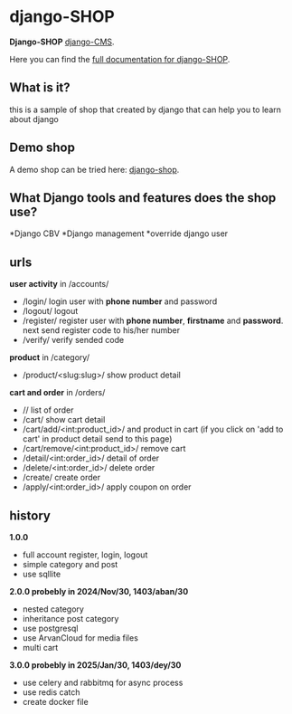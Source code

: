 # django-SHOP

**Django-SHOP** 
[django-CMS](https://www.django-cms.org/).

Here you can find the [full documentation for django-SHOP](https://shop.matinahmadi.ir/documentation).

## What is it?
this is a sample of shop that created by django that can help you to learn about django

## Demo shop
A demo shop can be tried here: [django-shop](https://shop.matinahmadi.ir/demo).

## What Django tools and features does the shop use?
*Django CBV
*Django management
*override django user


## urls

**user activity** in /accounts/
* /login/ login user with **phone number** and password
* /logout/ logout
* /register/ register user with **phone number**, **firstname** and **password**. next send register code to his/her number
* /verify/ verify sended code

**product** in /category/
* /product/&lt;slug:slug&gt;/ show product detail

**cart and order** in /orders/
* // list of order
* /cart/ show cart detail
* /cart/add/&lt;int:product_id&gt;/ and product in cart (if you click on 'add to cart' in product detail send to this page)
* /cart/remove/&lt;int:product_id&gt;/ remove cart
* /detail/&lt;int:order_id&gt;/ detail of order
* /delete/&lt;int:order_id&gt;/ delete order
* /create/ create order
* /apply/&lt;int:order_id&gt;/ apply coupon on order

## history

**1.0.0**

* full account register, login, logout
* simple category and post 
* use sqllite

**2.0.0 probebly in 2024/Nov/30, 1403/aban/30**

* nested category
* inheritance post category
* use postgresql
* use ArvanCloud for media files
* multi cart

**3.0.0 probebly in 2025/Jan/30, 1403/dey/30**

* use celery and rabbitmq for async process
* use redis catch
* create docker file



